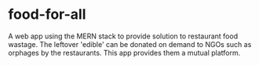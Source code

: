 # food-for-all
A web app using the MERN stack to provide solution to restaurant food wastage.
The leftover 'edible' can be donated on demand to NGOs such as orphages by the restaurants.
This app provides them a mutual platform.
